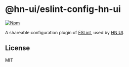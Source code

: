 # @hn-ui/eslint-config-hn-ui

[![Npm](https://img.shields.io/npm/v/@hn-ui/eslint-config-hn-ui)](https://www.npmjs.com/package/@hn-ui/eslint-config-hn-ui)

A shareable configuration plugin of [ESLint](https://eslint.org), used by [HN UI](https://hn-ui.com).

## License

MIT
